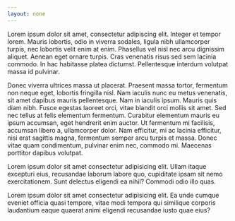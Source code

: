 ```yaml
---
layout: none
---
```


Lorem ipsum dolor sit amet, consectetur adipiscing elit. Integer et tempor lorem. Mauris lobortis, odio in viverra sodales, ligula nibh ullamcorper turpis, nec lobortis velit enim at enim. Phasellus vel nisl nec arcu dignissim aliquet. Aenean eget ornare turpis. Cras venenatis risus sed sem lacinia commodo. In hac habitasse platea dictumst. Pellentesque interdum volutpat massa id pulvinar.

Donec viverra ultrices massa ut placerat. Praesent massa tortor, fermentum non neque eget, lobortis fringilla nisl. Nam iaculis nunc eu metus venenatis, sit amet dapibus mauris pellentesque. Nam in iaculis ipsum. Mauris quis diam nibh. Fusce egestas laoreet orci, vitae blandit orci mollis sit amet. Sed nec tellus at felis elementum fermentum. Curabitur elementum mauris eu ipsum accumsan, eget hendrerit enim auctor. Ut fermentum mi facilisis, accumsan libero a, ullamcorper dolor. Nam efficitur, mi ac lacinia efficitur, nisi erat sagittis magna, fermentum semper arcu turpis et massa. Donec vitae quam condimentum, pulvinar enim nec, commodo mi. Maecenas porttitor dapibus volutpat.

Lorem ipsum dolor sit amet consectetur adipisicing elit. Ullam itaque excepturi eius, recusandae laborum labore quo, cupiditate ipsam sit nemo exercitationem. Sunt delectus eligendi ea nihil? Commodi odio illo quas.

Lorem ipsum dolor sit amet consectetur adipisicing elit. Ea unde cumque eveniet officia quasi tempore, vitae modi tempora qui similique corporis laudantium eaque quaerat animi eligendi recusandae iusto quae eius?